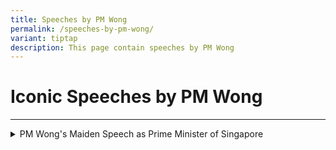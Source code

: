 ```yaml
---
title: Speeches by PM Wong
permalink: /speeches-by-pm-wong/
variant: tiptap
description: This page contain speeches by PM Wong
---
```

<h1>Iconic Speeches by PM Wong</h1>
<hr>
<div data-type="detailGroup" class="isomer-accordion-group isomer-accordion isomer-accordion-white">
<details class="isomer-details">
<summary>PM Wong's Maiden Speech as Prime Minister of Singapore</summary>
<div data-type="detailsContent" class="isomer-details-content">
<p>PM Wong was sworn in to Office on Wednesday, 15 May 2024 at the Istana
where he gave a speech.</p>
<p></p>
<blockquote>
<p>“We can be a society where every Singaporean matters and a Singapore that
matters to every Singaporean”</p>
<p>“This is my promise to all Singaporeans: I will serve you with all my
heart. I will never settle for the status quo. I will always seek better
ways to make tomorrow better than today.”</p>
</blockquote>
<p></p>
<div class="iframe-wrapper">
<iframe height="315" width="560" allowfullscreen="true" frameborder="0" src="https://www.youtube.com/embed/02wyKGU7F6Y?si=2W9VkHrStzNgMjAd"></iframe>
</div>
<p></p>
</div>
</details>
</div>
<p></p>
<h4></h4>
<p></p>
<p></p>
<p></p>
<p></p>
<p></p>